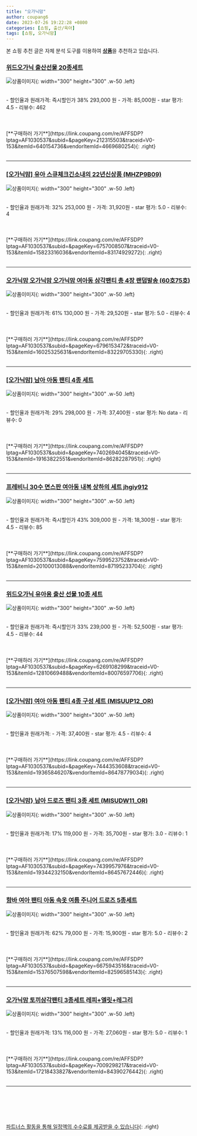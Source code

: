 ```yaml
---
title: "오가닉맘"
author: coupang6
date: 2023-07-26 19:22:28 +0800
categories: [쇼핑, 출산/육아]
tags: [쇼핑, 오가닉맘]
---
```


본 쇼핑 추천 글은 자체 분석 도구를 이용하여 [**상품**](https://link.coupang.com/a/bao1ui)을 추천하고 있습니다.

### [위드오가닉 출산선물 20종세트](https://link.coupang.com/re/AFFSDP?lptag=AF1030537&subid=&pageKey=212315503&traceid=V0-153&itemId=640154736&vendorItemId=4669680254)

![상품이미지](https://thumbnail7.coupangcdn.com/thumbnails/remote/230x230ex/image/retail/images/457457550111275-fdaa1f8e-9e54-472a-aa43-6b2b3dc55e77.jpg){: width="300" height="300" .w-50 .left}


<br>
- 할인율과 원래가격: 즉시할인가 38%  293,000   원
- 가격: 85,000원
- star 평가: 4.5
- 리뷰수: 462
<br>
<br>
<br>
<br>
[**구매하러 가기**](https://link.coupang.com/re/AFFSDP?lptag=AF1030537&subid=&pageKey=212315503&traceid=V0-153&itemId=640154736&vendorItemId=4669680254){: .right}
<br>
<br>

---

### [[오가닉맘] 유아 스큐체크긴소내의 22년신상품 (MHZP9B09)](https://link.coupang.com/re/AFFSDP?lptag=AF1030537&subid=&pageKey=6757008507&traceid=V0-153&itemId=15823316036&vendorItemId=83174929272)

![상품이미지](https://thumbnail7.coupangcdn.com/thumbnails/remote/230x230ex/image/vendor_inventory/6c3c/5f6c05c30dc4b132bc22c40d481078210c6c1df697756ef7cebd36cf92e4.jpg){: width="300" height="300" .w-50 .left}


<br>
- 할인율과 원래가격: 32%  253,000   원
- 가격: 31,920원
- star 평가: 5.0
- 리뷰수: 4
<br>
<br>
<br>
<br>
[**구매하러 가기**](https://link.coupang.com/re/AFFSDP?lptag=AF1030537&subid=&pageKey=6757008507&traceid=V0-153&itemId=15823316036&vendorItemId=83174929272){: .right}
<br>
<br>

---

### [오가닉맘 오가닉맘 오가닉맘 여아동 삼각팬티 총 4장 랜덤발송 (60호75호)](https://link.coupang.com/re/AFFSDP?lptag=AF1030537&subid=&pageKey=6796153472&traceid=V0-153&itemId=16025325631&vendorItemId=83229705330)

![상품이미지](https://thumbnail7.coupangcdn.com/thumbnails/remote/230x230ex/image/vendor_inventory/ad01/257875cdf559e43caf4573aab42afecbe1bec46598a8cc531130175db477.jpg){: width="300" height="300" .w-50 .left}


<br>
- 할인율과 원래가격: 61%  130,000   원
- 가격: 29,520원
- star 평가: 5.0
- 리뷰수: 4
<br>
<br>
<br>
<br>
[**구매하러 가기**](https://link.coupang.com/re/AFFSDP?lptag=AF1030537&subid=&pageKey=6796153472&traceid=V0-153&itemId=16025325631&vendorItemId=83229705330){: .right}
<br>
<br>

---

### [[오가닉맘] 남아 아동 팬티 4종 세트](https://link.coupang.com/re/AFFSDP?lptag=AF1030537&subid=&pageKey=7402694045&traceid=V0-153&itemId=19163822551&vendorItemId=86282287951)

![상품이미지](https://thumbnail10.coupangcdn.com/thumbnails/remote/230x230ex/image/vendor_inventory/c9a1/47f3ba712cca01ce21b102357d22ed90318a8c784b3aa8b5ed88a40772d0.jpg){: width="300" height="300" .w-50 .left}


<br>
- 할인율과 원래가격: 29%  298,000   원
- 가격: 37,400원
- star 평가: No data
- 리뷰수: 0
<br>
<br>
<br>
<br>
[**구매하러 가기**](https://link.coupang.com/re/AFFSDP?lptag=AF1030537&subid=&pageKey=7402694045&traceid=V0-153&itemId=19163822551&vendorItemId=86282287951){: .right}
<br>
<br>

---

### [프레비니 30수 면스판 여아동 내복 상하의 세트 jhgiy912](https://link.coupang.com/re/AFFSDP?lptag=AF1030537&subid=&pageKey=7599523752&traceid=V0-153&itemId=20100013088&vendorItemId=87195233704)

![상품이미지](https://thumbnail7.coupangcdn.com/thumbnails/remote/230x230ex/image/vendor_inventory/966b/b3f2b88b1426c2c9a21457f6fbc0ef5fcef961bf5470d33888859d118661.jpeg){: width="300" height="300" .w-50 .left}


<br>
- 할인율과 원래가격: 즉시할인가 43%  309,000   원
- 가격: 18,300원
- star 평가: 4.5
- 리뷰수: 85
<br>
<br>
<br>
<br>
[**구매하러 가기**](https://link.coupang.com/re/AFFSDP?lptag=AF1030537&subid=&pageKey=7599523752&traceid=V0-153&itemId=20100013088&vendorItemId=87195233704){: .right}
<br>
<br>

---

### [위드오가닉 유아용 출산 선물 10종 세트](https://link.coupang.com/re/AFFSDP?lptag=AF1030537&subid=&pageKey=6269108299&traceid=V0-153&itemId=12810669488&vendorItemId=80076597706)

![상품이미지](https://thumbnail9.coupangcdn.com/thumbnails/remote/230x230ex/image/retail/images/2022/01/04/10/9/bfd7839c-1e8d-40d8-926a-15d818f7ebc7.jpg){: width="300" height="300" .w-50 .left}


<br>
- 할인율과 원래가격: 즉시할인가 33%  239,000   원
- 가격: 52,500원
- star 평가: 4.5
- 리뷰수: 44
<br>
<br>
<br>
<br>
[**구매하러 가기**](https://link.coupang.com/re/AFFSDP?lptag=AF1030537&subid=&pageKey=6269108299&traceid=V0-153&itemId=12810669488&vendorItemId=80076597706){: .right}
<br>
<br>

---

### [[오가닉맘] 여아 아동 팬티 4종 구성 세트 (MISUUP12_OR)](https://link.coupang.com/re/AFFSDP?lptag=AF1030537&subid=&pageKey=7444353608&traceid=V0-153&itemId=19365846207&vendorItemId=86478779034)

![상품이미지](https://thumbnail10.coupangcdn.com/thumbnails/remote/230x230ex/image/vendor_inventory/673c/e72641b5a531040264ac458a6fa678ed2e9521d6df71e7ed77129ea04f34.jpg){: width="300" height="300" .w-50 .left}


<br>
- 할인율과 원래가격: 
- 가격: 37,400원
- star 평가: 4.5
- 리뷰수: 4
<br>
<br>
<br>
<br>
[**구매하러 가기**](https://link.coupang.com/re/AFFSDP?lptag=AF1030537&subid=&pageKey=7444353608&traceid=V0-153&itemId=19365846207&vendorItemId=86478779034){: .right}
<br>
<br>

---

### [[오가닉맘} 남아 드로즈 팬티 3종 세트 (MISUDW11_OR)](https://link.coupang.com/re/AFFSDP?lptag=AF1030537&subid=&pageKey=7439957976&traceid=V0-153&itemId=19344232150&vendorItemId=86457672446)

![상품이미지](https://thumbnail8.coupangcdn.com/thumbnails/remote/230x230ex/image/vendor_inventory/d557/5acd9a929ade3c930e5401483600dd3ef17b742970c76336c075f6b6e22d.jpg){: width="300" height="300" .w-50 .left}


<br>
- 할인율과 원래가격: 17%  119,000   원
- 가격: 35,700원
- star 평가: 3.0
- 리뷰수: 1
<br>
<br>
<br>
<br>
[**구매하러 가기**](https://link.coupang.com/re/AFFSDP?lptag=AF1030537&subid=&pageKey=7439957976&traceid=V0-153&itemId=19344232150&vendorItemId=86457672446){: .right}
<br>
<br>

---

### [항바 여아 팬티 아동 속옷 여름 주니어 드로즈 5종세트](https://link.coupang.com/re/AFFSDP?lptag=AF1030537&subid=&pageKey=6675943516&traceid=V0-153&itemId=15376507598&vendorItemId=82596585143)

![상품이미지](https://thumbnail10.coupangcdn.com/thumbnails/remote/230x230ex/image/vendor_inventory/81b7/42f22cbecb71d9f71262bdc240df39d26d19d1101fe3a1fb03191e6508f3.jpg){: width="300" height="300" .w-50 .left}


<br>
- 할인율과 원래가격: 62%  79,000   원
- 가격: 15,900원
- star 평가: 5.0
- 리뷰수: 2
<br>
<br>
<br>
<br>
[**구매하러 가기**](https://link.coupang.com/re/AFFSDP?lptag=AF1030537&subid=&pageKey=6675943516&traceid=V0-153&itemId=15376507598&vendorItemId=82596585143){: .right}
<br>
<br>

---

### [오가닉맘 토끼삼각팬티 3종세트 레피+엘릿+레그리](https://link.coupang.com/re/AFFSDP?lptag=AF1030537&subid=&pageKey=7009298217&traceid=V0-153&itemId=17218433827&vendorItemId=84390276442)

![상품이미지](https://thumbnail7.coupangcdn.com/thumbnails/remote/230x230ex/image/vendor_inventory/2bd9/d96835d39856bcdec39408114b7d2229fc2231c4782f5c1c75f0b3fa6bc2.jpg){: width="300" height="300" .w-50 .left}


<br>
- 할인율과 원래가격: 13%  116,000   원
- 가격: 27,060원
- star 평가: 5.0
- 리뷰수: 1
<br>
<br>
<br>
<br>
[**구매하러 가기**](https://link.coupang.com/re/AFFSDP?lptag=AF1030537&subid=&pageKey=7009298217&traceid=V0-153&itemId=17218433827&vendorItemId=84390276442){: .right}
<br>
<br>

---
<br><br><br><br><br> [파트너스 활동을 통해 일정액의 수수료를 제공받을 수 있습니다](https://link.coupang.com/a/bao1ui){: .right}